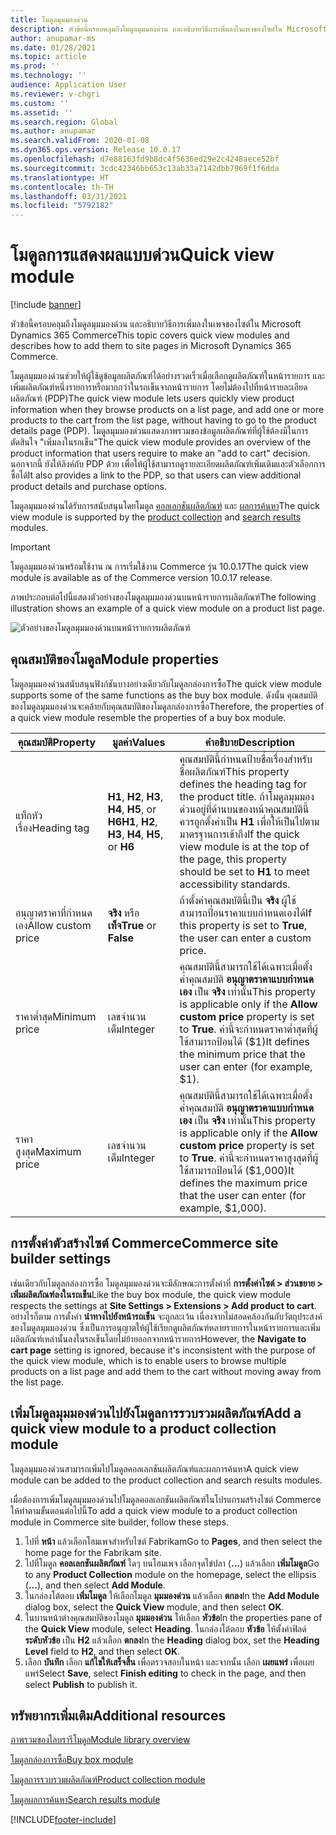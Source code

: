 ```yaml
---
title: โมดูลมุมมองด่วน
description: หัวข้อนี้ครอบคลุมถึงโมดูลมุมมองด่วน และอธิบายวิธีการเพิ่มลงในเพจของไซต์ใน Microsoft Dynamics 365 Commerce
author: anupamar-ms
ms.date: 01/28/2021
ms.topic: article
ms.prod: ''
ms.technology: ''
audience: Application User
ms.reviewer: v-chgri
ms.custom: ''
ms.assetid: ''
ms.search.region: Global
ms.author: anupamar
ms.search.validFrom: 2020-01-08
ms.dyn365.ops.version: Release 10.0.17
ms.openlocfilehash: d7e88163fd9b8dc4f5636ed29e2c4248aece52bf
ms.sourcegitcommit: 3cdc42346bb653c13ab33a7142dbb7969f1f6dda
ms.translationtype: HT
ms.contentlocale: th-TH
ms.lasthandoff: 03/31/2021
ms.locfileid: "5792182"
---
```

# <a name="quick-view-module"></a><span data-ttu-id="57611-103">โมดูลการแสดงผลแบบด่วน</span><span class="sxs-lookup"><span data-stu-id="57611-103">Quick view module</span></span>

[!include [banner](includes/banner.md)]

<span data-ttu-id="57611-104">หัวข้อนี้ครอบคลุมถึงโมดูลมุมมองด่วน และอธิบายวิธีการเพิ่มลงในเพจของไซต์ใน Microsoft Dynamics 365 Commerce</span><span class="sxs-lookup"><span data-stu-id="57611-104">This topic covers quick view modules and describes how to add them to site pages in Microsoft Dynamics 365 Commerce.</span></span>

<span data-ttu-id="57611-105">โมดูลมุมมองด่วนช่วยให้ผู้ใช้ดูข้อมูลผลิตภัณฑ์ได้อย่างรวดเร็วเมื่อเลือกดูผลิตภัณฑ์ในหน้ารายการ และเพิ่มผลิตภัณฑ์หนึ่งรายการหรือมากกว่าในรถเข็นจากหน้ารายการ โดยไม่ต้องไปที่หน้ารายละเอียดผลิตภัณฑ์ (PDP)</span><span class="sxs-lookup"><span data-stu-id="57611-105">The quick view module lets users quickly view product information when they browse products on a list page, and add one or more products to the cart from the list page, without having to go to the product details page (PDP).</span></span> <span data-ttu-id="57611-106">โมดูลมุมมองด่วนแสดงภาพรวมของข้อมูลผลิตภัณฑ์ที่ผู้ใช้ต้องมีในการตัดสินใจ "เพิ่มลงในรถเข็น"</span><span class="sxs-lookup"><span data-stu-id="57611-106">The quick view module provides an overview of the product information that users require to make an "add to cart" decision.</span></span> <span data-ttu-id="57611-107">นอกจากนี้ ยังให้ลิงค์กับ PDP ด้วย เพื่อให้ผู้ใช้สามารถดูรายละเอียดผลิตภัณฑ์เพิ่มเติมและตัวเลือกการซื้อได้</span><span class="sxs-lookup"><span data-stu-id="57611-107">It also provides a link to the PDP, so that users can view additional product details and purchase options.</span></span>

<span data-ttu-id="57611-108">โมดูลมุมมองด่วนได้รับการสนับสนุนโดยโมดูล [คอลเลกชันผลิตภัณฑ์](product-collection-module-overview.md) และ [ผลการค้นหา](search-result-module.md)</span><span class="sxs-lookup"><span data-stu-id="57611-108">The quick view module is supported by the [product collection](product-collection-module-overview.md) and [search results](search-result-module.md) modules.</span></span>

> [!IMPORTANT]
> <span data-ttu-id="57611-109">โมดูลมุมมองด่วนพร้อมใช้งาน ณ การเริ่มใช้งาน Commerce รุ่น 10.0.17</span><span class="sxs-lookup"><span data-stu-id="57611-109">The quick view module is available as of the Commerce version 10.0.17 release.</span></span>

<span data-ttu-id="57611-110">ภาพประกอบต่อไปนี้แสดงตัวอย่างของโมดูลมุมมองด่วนบนหน้ารายการผลิตภัณฑ์</span><span class="sxs-lookup"><span data-stu-id="57611-110">The following illustration shows an example of a quick view module on a product list page.</span></span>

![ตัวอย่างของโมดูลมุมมองด่วนบนหน้ารายการผลิตภัณฑ์](./media/ecommerce-quickview.PNG)

## <a name="module-properties"></a><span data-ttu-id="57611-112">คุณสมบัติของโมดูล</span><span class="sxs-lookup"><span data-stu-id="57611-112">Module properties</span></span>

<span data-ttu-id="57611-113">โมดูลมุมมองด่วนสนับสนุนฟังก์ชันบางอย่างเดียวกับโมดูลกล่องการซื้อ</span><span class="sxs-lookup"><span data-stu-id="57611-113">The quick view module supports some of the same functions as the buy box module.</span></span> <span data-ttu-id="57611-114">ดังนั้น คุณสมบัติของโมดูลมุมมองด่วนจะคล้ายกับคุณสมบัติของโมดูลกล่องการซื้อ</span><span class="sxs-lookup"><span data-stu-id="57611-114">Therefore, the properties of a quick view module resemble the properties of a buy box module.</span></span>

| <span data-ttu-id="57611-115">คุณสมบัติ</span><span class="sxs-lookup"><span data-stu-id="57611-115">Property</span></span> | <span data-ttu-id="57611-116">มูลค่า</span><span class="sxs-lookup"><span data-stu-id="57611-116">Values</span></span> | <span data-ttu-id="57611-117">คำอธิบาย</span><span class="sxs-lookup"><span data-stu-id="57611-117">Description</span></span> |
|----------------|--------|-------------|
| <span data-ttu-id="57611-118">แท็กหัวเรื่อง</span><span class="sxs-lookup"><span data-stu-id="57611-118">Heading tag</span></span> | <span data-ttu-id="57611-119">**H1**, **H2**, **H3**, **H4**, **H5**, or **H6**</span><span class="sxs-lookup"><span data-stu-id="57611-119">**H1**, **H2**, **H3**, **H4**, **H5**, or **H6**</span></span> | <span data-ttu-id="57611-120">คุณสมบัตินี้กำหนดป้ายชื่อเรื่องสำหรับชื่อผลิตภัณฑ์</span><span class="sxs-lookup"><span data-stu-id="57611-120">This property defines the heading tag for the product title.</span></span> <span data-ttu-id="57611-121">ถ้าโมดูลมุมมองด่วนอยู่ที่ด้านบนของหน้าคุณสมบัตินี้ควรถูกตั้งค่าเป็น **H1** เพื่อให้เป็นไปตามมาตรฐานการเข้าถึง</span><span class="sxs-lookup"><span data-stu-id="57611-121">If the quick view module is at the top of the page, this property should be set to **H1** to meet accessibility standards.</span></span> |
| <span data-ttu-id="57611-122">อนุญาตราคาที่กำหนดเอง</span><span class="sxs-lookup"><span data-stu-id="57611-122">Allow custom price</span></span> | <span data-ttu-id="57611-123">**จริง** หรือ **เท็จ**</span><span class="sxs-lookup"><span data-stu-id="57611-123">**True** or **False**</span></span> | <span data-ttu-id="57611-124">ถ้าตั้งค่าคุณสมบัตินี้เป็น **จริง** ผู้ใช้สามารถป้อนราคาแบบกำหนดเองได้</span><span class="sxs-lookup"><span data-stu-id="57611-124">If this property is set to **True**, the user can enter a custom price.</span></span> |
| <span data-ttu-id="57611-125">ราคาต่ำสุด</span><span class="sxs-lookup"><span data-stu-id="57611-125">Minimum price</span></span> | <span data-ttu-id="57611-126">เลขจำนวนเต็ม</span><span class="sxs-lookup"><span data-stu-id="57611-126">Integer</span></span> | <span data-ttu-id="57611-127">คุณสมบัตินี้สามารถใช้ได้เฉพาะเมื่อตั้งค่าคุณสมบัติ **อนุญาตราคาแบบกำหนดเอง** เป็น **จริง** เท่านั้น</span><span class="sxs-lookup"><span data-stu-id="57611-127">This property is applicable only if the **Allow custom price** property is set to **True**.</span></span> <span data-ttu-id="57611-128">ค่านี้จะกําหนดราคาต่ำสุดที่ผู้ใช้สามารถป้อนได้ ($1)</span><span class="sxs-lookup"><span data-stu-id="57611-128">It defines the minimum price that the user can enter (for example, $1).</span></span> |
| <span data-ttu-id="57611-129">ราคาสูงสุด</span><span class="sxs-lookup"><span data-stu-id="57611-129">Maximum price</span></span> | <span data-ttu-id="57611-130">เลขจำนวนเต็ม</span><span class="sxs-lookup"><span data-stu-id="57611-130">Integer</span></span> | <span data-ttu-id="57611-131">คุณสมบัตินี้สามารถใช้ได้เฉพาะเมื่อตั้งค่าคุณสมบัติ **อนุญาตราคาแบบกำหนดเอง** เป็น **จริง** เท่านั้น</span><span class="sxs-lookup"><span data-stu-id="57611-131">This property is applicable only if the **Allow custom price** property is set to **True**.</span></span> <span data-ttu-id="57611-132">ค่านี้จะกําหนดราคาสูงสุดที่ผู้ใช้สามารถป้อนได้ ($1,000)</span><span class="sxs-lookup"><span data-stu-id="57611-132">It defines the maximum price that the user can enter (for example, $1,000).</span></span> |

## <a name="commerce-site-builder-settings"></a><span data-ttu-id="57611-133">การตั้งค่าตัวสร้างไซต์ Commerce</span><span class="sxs-lookup"><span data-stu-id="57611-133">Commerce site builder settings</span></span>

<span data-ttu-id="57611-134">เช่นเดียวกับโมดูลกล่องการซื้อ โมดูลมุมมองด่วนจะมีลักษณะการตั้งค่าที่ **การตั้งค่าไซต์ \> ส่วนขยาย \> เพิ่มผลิตภัณฑ์ลงในรถเข็น**</span><span class="sxs-lookup"><span data-stu-id="57611-134">Like the buy box module, the quick view module respects the settings at **Site Settings \> Extensions \> Add product to cart**.</span></span> <span data-ttu-id="57611-135">อย่างไรก็ตาม การตั้งค่า **นําทางไปยังหน้ารถเข็น** จะถูกละเว้น เนื่องจากไม่สอดคล้องกันกับวัตถุประสงค์ของโมดูลมุมมองด่วน ซึ่งเป็นการอนุญาตให้ผู้ใช้เรียกดูผลิตภัณฑ์หลายรายการในหน้ารายการและเพิ่มผลิตภัณฑ์เหล่านั้นลงในรถเข็นโดยไม่ย้ายออกจากหน้ารายการ</span><span class="sxs-lookup"><span data-stu-id="57611-135">However, the **Navigate to cart page** setting is ignored, because it's inconsistent with the purpose of the quick view module, which is to enable users to browse multiple products on a list page and add them to the cart without moving away from the list page.</span></span>

## <a name="add-a-quick-view-module-to-a-product-collection-module"></a><span data-ttu-id="57611-136">เพิ่มโมดูลมุมมองด่วนไปยังโมดูลการรวบรวมผลิตภัณฑ์</span><span class="sxs-lookup"><span data-stu-id="57611-136">Add a quick view module to a product collection module</span></span>

<span data-ttu-id="57611-137">โมดูลมุมมองด่วนสามารถเพิ่มไปโมดูลคอลเลกชันผลิตภัณฑ์และผลการค้นหา</span><span class="sxs-lookup"><span data-stu-id="57611-137">A quick view module can be added to the product collection and search results modules.</span></span>

<span data-ttu-id="57611-138">เมื่อต้องการเพิ่มโมดูลมุมมองด่วนไปโมดูลคอลเลกชันผลิตภัณฑ์ในโปรแกรมสร้างไซต์ Commerce ให้ทำตามขั้นตอนต่อไปนี้</span><span class="sxs-lookup"><span data-stu-id="57611-138">To add a quick view module to a product collection module in Commerce site builder, follow these steps.</span></span>

1. <span data-ttu-id="57611-139">ไปที่ **หน้า** แล้วเลือกโฮมเพจสำหรับไซต์ Fabrikam</span><span class="sxs-lookup"><span data-stu-id="57611-139">Go to **Pages**, and then select the home page for the Fabrikam site.</span></span>
1. <span data-ttu-id="57611-140">ไปที่โมดูล **คอลเลกชันผลิตภัณฑ์** ใดๆ บนโฮมเพจ เลือกจุดไข่ปลา (**...**) แล้วเลือก **เพิ่มโมดูล**</span><span class="sxs-lookup"><span data-stu-id="57611-140">Go to any **Product Collection** module on the homepage, select the ellipsis (**...**), and then select **Add Module**.</span></span>
1. <span data-ttu-id="57611-141">ในกล่องโต้ตอบ **เพิ่มโมดูล** ให้เลือกโมดูล **มุมมองด่วน** แล้วเลือก **ตกลง**</span><span class="sxs-lookup"><span data-stu-id="57611-141">In the **Add Module** dialog box, select the **Quick View** module, and then select **OK**.</span></span>
1. <span data-ttu-id="57611-142">ในบานหน้าต่างคุณสมบัติของโมดูล **มุมมองด่วน** ให้เลือก **หัวข้อ**</span><span class="sxs-lookup"><span data-stu-id="57611-142">In the properties pane of the **Quick View** module, select **Heading**.</span></span> <span data-ttu-id="57611-143">ในกล่องโต้ตอบ **หัวข้อ** ให้ตั้งค่าฟิลด์ **ระดับหัวข้อ** เป็น **H2** แล้วเลือก **ตกลง**</span><span class="sxs-lookup"><span data-stu-id="57611-143">In the **Heading** dialog box, set the **Heading Level** field to **H2**, and then select **OK**.</span></span>
1. <span data-ttu-id="57611-144">เลือก **บันทึก** เลือก **แก้ไขให้เสร็จสิ้น** เพื่อตรวจสอบในหน้า และจากนั้น เลือก **เผยแพร่** เพื่อเผยแพร่</span><span class="sxs-lookup"><span data-stu-id="57611-144">Select **Save**, select **Finish editing** to check in the page, and then select **Publish** to publish it.</span></span>

## <a name="additional-resources"></a><span data-ttu-id="57611-145">ทรัพยากรเพิ่มเติม</span><span class="sxs-lookup"><span data-stu-id="57611-145">Additional resources</span></span>

[<span data-ttu-id="57611-146">ภาพรวมของไลบรารีโมดูล</span><span class="sxs-lookup"><span data-stu-id="57611-146">Module library overview</span></span>](starter-kit-overview.md)

[<span data-ttu-id="57611-147">โมดูลกล่องการซื้อ</span><span class="sxs-lookup"><span data-stu-id="57611-147">Buy box module</span></span>](add-buy-box.md)

[<span data-ttu-id="57611-148">โมดูลการรวบรวมผลิตภัณฑ์</span><span class="sxs-lookup"><span data-stu-id="57611-148">Product collection module</span></span>](product-collection-module-overview.md)

[<span data-ttu-id="57611-149">โมดูลผลการค้นหา</span><span class="sxs-lookup"><span data-stu-id="57611-149">Search results module</span></span>](search-result-module.md)


[!INCLUDE[footer-include](../includes/footer-banner.md)]
